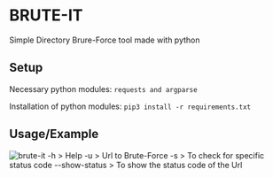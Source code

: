# BRUTE-IT
Simple Directory Brure-Force tool made with python

## Setup
Necessary python modules: `requests and argparse`

Installation of python modules: `pip3 install -r requirements.txt`

## Usage/Example
![brute-it](https://user-images.githubusercontent.com/72012020/209429458-b0d1e614-bd15-4140-8f01-37d08745c342.png)
-h > Help
-u > Url to Brute-Force
-s > To check for specific status code
--show-status > To show the status code of the Url

